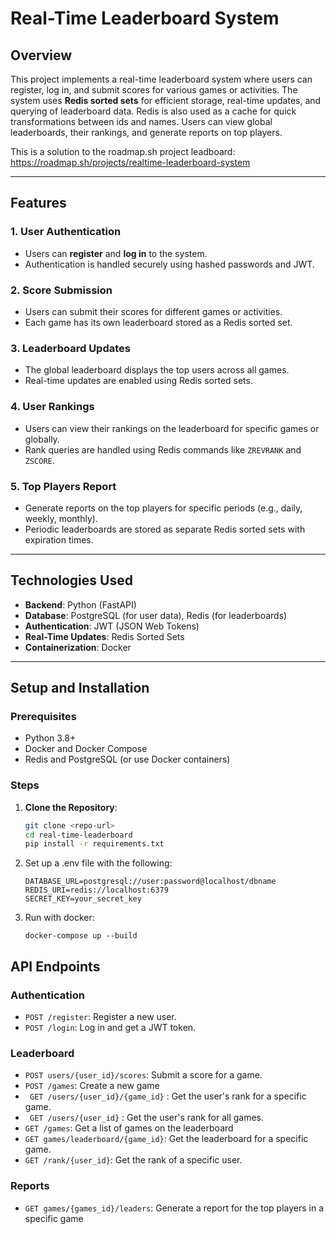 # Real-Time Leaderboard System

## Overview
This project implements a real-time leaderboard system where users can register, log in, and submit scores for various games or activities. The system uses **Redis sorted sets** for efficient storage, real-time updates, and querying of leaderboard data. Redis is also used as a cache for quick transformations between ids and names. Users can view global leaderboards, their rankings, and generate reports on top players. 

This is a solution to the roadmap.sh project leadboard: https://roadmap.sh/projects/realtime-leaderboard-system

---

## Features

### 1. **User Authentication**
- Users can **register** and **log in** to the system.
- Authentication is handled securely using hashed passwords and JWT. 

### 2. **Score Submission**
- Users can submit their scores for different games or activities.
- Each game has its own leaderboard stored as a Redis sorted set.

### 3. **Leaderboard Updates**
- The global leaderboard displays the top users across all games.
- Real-time updates are enabled using Redis sorted sets.

### 4. **User Rankings**
- Users can view their rankings on the leaderboard for specific games or globally.
- Rank queries are handled using Redis commands like `ZREVRANK` and `ZSCORE`.

### 5. **Top Players Report**
- Generate reports on the top players for specific periods (e.g., daily, weekly, monthly).
- Periodic leaderboards are stored as separate Redis sorted sets with expiration times.

---

## Technologies Used

- **Backend**: Python (FastAPI)
- **Database**: PostgreSQL (for user data), Redis (for leaderboards)
- **Authentication**: JWT (JSON Web Tokens)
- **Real-Time Updates**: Redis Sorted Sets
- **Containerization**: Docker

---

## Setup and Installation

### Prerequisites
- Python 3.8+
- Docker and Docker Compose
- Redis and PostgreSQL (or use Docker containers)

### Steps
1. **Clone the Repository**:
   ```bash
   git clone <repo-url>
   cd real-time-leaderboard
   pip install -r requirements.txt
   ```
2. Set up a .env file with the following:
   ```
   DATABASE_URL=postgresql://user:password@localhost/dbname
   REDIS_URI=redis://localhost:6379
   SECRET_KEY=your_secret_key
   ```
3. Run with docker:
   ```
   docker-compose up --build
   ```

## API Endpoints

### Authentication
- `POST /register`: Register a new user.
- `POST /login`: Log in and get a JWT token.

### Leaderboard
- `POST users/{user_id}/scores`: Submit a score for a game.
- `POST /games`: Create a new game
- ` GET /users/{user_id}/{game_id}` : Get the user's rank for a specific game.
- ` GET /users/{user_id}` : Get the user's rank for all games.
-  `GET /games`: Get a list of games on the leaderboard
- `GET games/leaderboard/{game_id}`: Get the leaderboard for a specific game.
- `GET /rank/{user_id}`: Get the rank of a specific user.

### Reports
- `GET games/{games_id}/leaders`: Generate a report for the top players in a specific game
